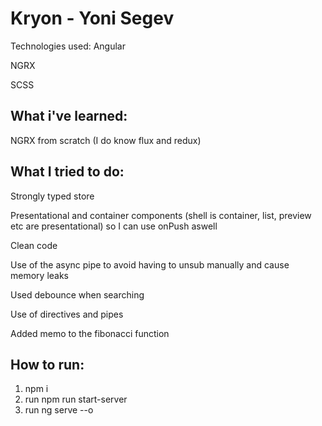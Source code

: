# Kryon - Yoni Segev

Technologies used:
Angular

NGRX

SCSS


## What i've learned:
NGRX from scratch (I do know flux and redux)

## What I tried to do:
Strongly typed store

Presentational and container components (shell is container, list, preview etc are presentational) so I can use onPush aswell

Clean code

Use of the async pipe to avoid having to unsub manually and cause memory leaks

Used debounce when searching

Use of directives and pipes

Added memo to the fibonacci function


## How to run:
1. npm i
2. run npm run start-server
3. run ng serve --o





